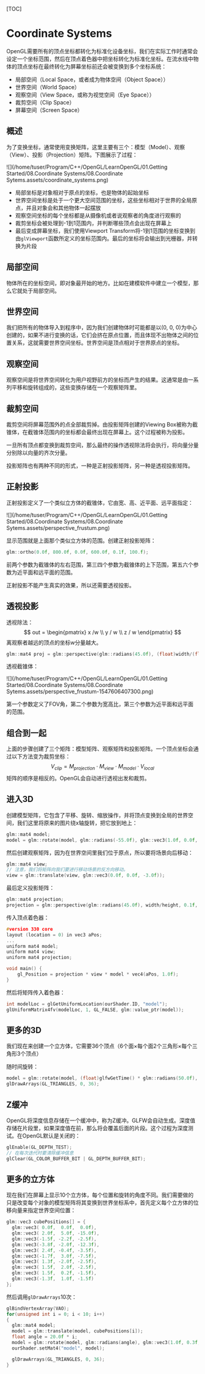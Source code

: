[TOC]

# Coordinate Systems

OpenGL需要所有的顶点坐标都转化为标准化设备坐标，我们在实际工作时通常会设定一个坐标范围，然后在顶点着色器中把坐标转化为标准化坐标。在流水线中物体的顶点坐标在最终转化为屏幕坐标前还会被变换到多个坐标系统：

- 局部空间（Local Space，或者成为物体空间（Object Space））
- 世界空间（World Space）
- 观察空间（View Space，或称为视觉空间（Eye Space））
- 裁剪空间（Clip Space）
- 屏幕空间（Screen Space）

## 概述

为了变换坐标，通常使用变换矩阵，这里主要有三个：模型（Model）、观察（View）、投影（Projection）矩阵。下图展示了过程：

![](/home/tuser/Program/C++/OpenGL/LearnOpenGL/01.Getting Started/08.Coordinate Systems/08.Coordinate Sytems.assets/coordinate_systems.png)

- 局部坐标是对象相对于原点的坐标，也是物体的起始坐标
- 世界空间坐标是处于一个更大空间范围的坐标，这些坐标相对于世界的全局原点，并且对象会和其他物体一起摆放
- 观察空间坐标的每个坐标都是从摄像机或者说观察者的角度进行观察的
- 裁剪坐标会被处理到-1到1范围内，并判断哪些顶点会出现在屏幕上
- 最后变成屏幕坐标，我们使用Viewport Transform将-1到1范围的坐标变换到由`glViewport`函数所定义的坐标范围内。最后的坐标将会输出到光栅器，并转换为片段

## 局部空间

物体所在的坐标空间，即对象最开始的地方。比如在建模软件中建立一个模型，那么它就处于局部空间。

## 世界空间

我们把所有的物体导入到程序中，因为我们创建物体时可能都是以(0, 0, 0)为中心创建的，如果不进行变换的话，它们会挤在原点位置，而且体现不出物体之间的位置关系，这就需要世界空间坐标。世界空间是顶点相对于世界原点的坐标。

## 观察空间

观察空间是将世界空间转化为用户视野前方的坐标而产生的结果。这通常是由一系列平移和旋转组成的，这些变换存储在一个观察矩阵里。

## 裁剪空间

裁剪空间将屏幕范围外的点全部裁剪掉。由投影矩阵创建的Viewing Box被称为截锥体，在截锥体范围内的坐标都会最终出现在屏幕上。这个过程被称为投影。

一旦所有顶点都变换到裁剪空间，那么最终的操作透视除法将会执行，将向量分量分别除以向量的齐次分量。

投影矩阵也有两种不同的形式，一种是正射投影矩阵，另一种是透视投影矩阵。

## 正射投影

正射投影定义了一个类似立方体的截锥体，它由宽、高、近平面、远平面指定：

![](/home/tuser/Program/C++/OpenGL/LearnOpenGL/01.Getting Started/08.Coordinate Systems/08.Coordinate Sytems.assets/perspective_frustum.png)

显示范围就是上面那个类似立方体的范围。创建正射投影矩阵：

```C++
glm::ortho(0.0f, 800.0f, 0.0f, 600.0f, 0.1f, 100.f);
```

前两个参数为截锥体的左右范围，第三四个参数为截锥体的上下范围，第五六个参数为近平面和远平面的范围。

正射投影不能产生真实的效果，所以还需要透视投影。

## 透视投影

透视除法：
$$
out = \begin{pmatrix} x /w \\ y / w \\ z / w \end{pmatrix}
$$
离观察者越远的顶点的坐标w分量越大。

```C++
glm::mat4 proj = glm::perspective(glm::radians(45.0f), (float)width/(float)height, 0.1f, 100.f);
```

透视截锥体：

![](/home/tuser/Program/C++/OpenGL/LearnOpenGL/01.Getting Started/08.Coordinate Systems/08.Coordinate Sytems.assets/perspective_frustum-1547606407300.png)

第一个参数定义了FOV角，第二个参数为宽高比，第三个参数为近平面和远平面的范围。

## 组合到一起

上面的步骤创建了三个矩阵：模型矩阵、观察矩阵和投影矩阵。一个顶点坐标会通过以下方法变为裁剪坐标：
$$
V_{clip} = M_{projection} \cdot M_{view} \cdot M_{model} \cdot V_{local}
$$
矩阵的顺序是相反的。OpenGL会自动进行透视出发和裁剪。

## 进入3D

创建模型矩阵，它包含了平移、旋转、缩放操作，并将顶点变换到全局的世界空间，我们这里将原来的图片绕x轴旋转，把它放到地上：

```C++
glm::mat4 model;
model = glm::rotate(model, glm::radians(-55.0f), glm::vec3(1.0f, 0.0f, 0.0f));
```

然后创建观察矩阵，因为在世界空间里我们位于原点，所以要将场景向后移动：

```C++
glm::mat4 view;
// 注意，我们将矩阵向我们要进行移动场景的反方向移动。
view = glm::translate(view, glm::vec3(0.0f, 0.0f, -3.0f));
```

最后定义投影矩阵：

```C++
glm::mat4 projection;
projection = glm::perspective(glm::radians(45.0f), width/height, 0.1f, 100.0f);
```

传入顶点着色器：

```C++
#version 330 core
layout (location = 0) in vec3 aPos;
...
uniform mat4 model;
uniform mat4 view;
uniform mat4 projection;

void main() {
    gl_Position = projection * view * model * vec4(aPos, 1.0f);
}
```

然后将矩阵传入着色器：

```C++
int modelLoc = glGetUniformLocation(ourShader.ID, "model");
glUniformMatrix4fv(modelLoc, 1, GL_FALSE, glm::value_ptr(model));
```

## 更多的3D

我们现在来创建一个立方体，它需要36个顶点（6个面×每个面2个三角形×每个三角形3个顶点）

随时间旋转：

```C++
model = glm::rotate(model, (float)glfwGetTime() * glm::radians(50.0f), glm::vec3(0.5f, 1.0f, 0.0f));
glDrawArrays(GL_TRIANGLES, 0, 36);
```

## Z缓冲

OpenGL将深度信息存储在一个缓冲中，称为Z缓冲。GLFW会自动生成。深度值存储在片段里，如果深度值在前，那么将会覆盖后面的片段。这个过程为深度测试。在OpenGL默认是关闭的：

```C++
glEnable(GL_DEPTH_TEST);
// 在每次迭代时要清除缓冲信息
glClear(GL_COLOR_BUFFER_BIT | GL_DEPTH_BUFFER_BIT);
```

## 更多的立方体

现在我们在屏幕上显示10个立方体，每个位置和旋转的角度不同。我们需要做的只是改变每个对象的模型矩阵将其变换到世界坐标系中，首先定义每个立方体的位移向量来指定世界空间位置：

```C++
glm::vec3 cubePositions[] = {
  glm::vec3( 0.0f,  0.0f,  0.0f), 
  glm::vec3( 2.0f,  5.0f, -15.0f), 
  glm::vec3(-1.5f, -2.2f, -2.5f),  
  glm::vec3(-3.8f, -2.0f, -12.3f),  
  glm::vec3( 2.4f, -0.4f, -3.5f),  
  glm::vec3(-1.7f,  3.0f, -7.5f),  
  glm::vec3( 1.3f, -2.0f, -2.5f),  
  glm::vec3( 1.5f,  2.0f, -2.5f), 
  glm::vec3( 1.5f,  0.2f, -1.5f), 
  glm::vec3(-1.3f,  1.0f, -1.5f)  
};
```

然后调用`glDrawArrays`10次：

```C++
glBindVertexArray(VAO);
for(unsigned int i = 0; i < 10; i++)
{
  glm::mat4 model;
  model = glm::translate(model, cubePositions[i]);
  float angle = 20.0f * i; 
  model = glm::rotate(model, glm::radians(angle), glm::vec3(1.0f, 0.3f, 0.5f));
  ourShader.setMat4("model", model);

  glDrawArrays(GL_TRIANGLES, 0, 36);
}
```

